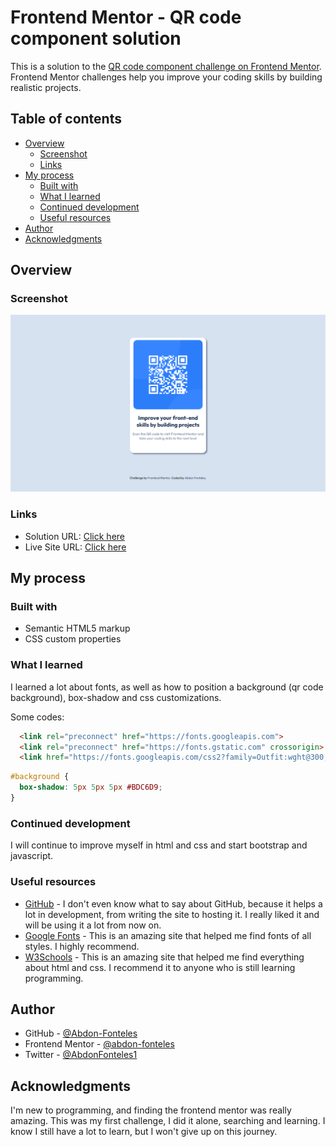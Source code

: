 # Frontend Mentor - QR code component solution

This is a solution to the [QR code component challenge on Frontend Mentor](https://www.frontendmentor.io/challenges/qr-code-component-iux_sIO_H). Frontend Mentor challenges help you improve your coding skills by building realistic projects. 

## Table of contents

- [Overview](#overview)
  - [Screenshot](#screenshot)
  - [Links](#links)
- [My process](#my-process)
  - [Built with](#built-with)
  - [What I learned](#what-i-learned)
  - [Continued development](#continued-development)
  - [Useful resources](#useful-resources)
- [Author](#author)
- [Acknowledgments](#acknowledgments)


## Overview

### Screenshot

![](screenshot.png)


### Links

- Solution URL: [Click here](https://github.com/Abdon-Fonteles/qrcode/blob/b56e2baa8b6082e6b35a93a11058a544e8823c9e/index.html)
- Live Site URL: [Click here](https://Abdon-Fonteles.github.io/qrcode/)


## My process

### Built with

- Semantic HTML5 markup
- CSS custom properties


### What I learned

I learned a lot about fonts, as well as how to position a background (qr code background), box-shadow and css customizations.

Some codes:

```html
  <link rel="preconnect" href="https://fonts.googleapis.com">
  <link rel="preconnect" href="https://fonts.gstatic.com" crossorigin>
  <link href="https://fonts.googleapis.com/css2?family=Outfit:wght@300;800&display=swap" rel="stylesheet">
```
```css
#background {
  box-shadow: 5px 5px 5px #BDC6D9;
}
```


### Continued development

I will continue to improve myself in html and css and start bootstrap and javascript.

### Useful resources

- [GitHub](https://www.github.com) - I don't even know what to say about GitHub, because it helps a lot in development, from writing the site to hosting it. I really liked it and will be using it a lot from now on.
- [Google Fonts](https://fonts.google.com/) - This is an amazing site that helped me find fonts of all styles. I highly recommend.
- [W3Schools](https://www.w3schools.com/) - This is an amazing site that helped me find everything about html and css. I recommend it to anyone who is still learning programming.


## Author

- GitHub - [@Abdon-Fonteles](https://www.github.com/abdon-fonteles)
- Frontend Mentor - [@abdon-fonteles](https://www.frontendmentor.io/profile/abdon-fonteles)
- Twitter - [@AbdonFonteles1](https://www.twitter.com/AbdonFonteles1)


## Acknowledgments

I'm new to programming, and finding the frontend mentor was really amazing. This was my first challenge, I did it alone, searching and learning. I know I still have a lot to learn, but I won't give up on this journey.

